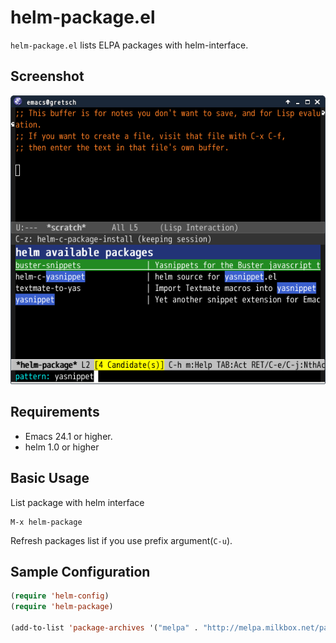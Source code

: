 # helm-package.el

`helm-package.el` lists ELPA packages with helm-interface.

## Screenshot

![helm-package](image/helm-package1.png)


## Requirements

* Emacs 24.1 or higher.
* helm 1.0 or higher


## Basic Usage

List package with helm interface

```
M-x helm-package
```

Refresh packages list if you use prefix argument(`C-u`).


## Sample Configuration

```lisp
(require 'helm-config)
(require 'helm-package)

(add-to-list 'package-archives '("melpa" . "http://melpa.milkbox.net/packages/") t)
```

